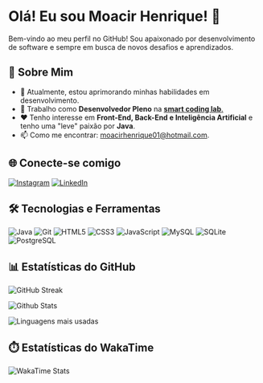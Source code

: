 # Olá! Eu sou Moacir Henrique! 👋

Bem-vindo ao meu perfil no GitHub! Sou apaixonado por desenvolvimento de software e sempre em busca de novos desafios e aprendizados.

## 🚀 Sobre Mim
- 🌱 Atualmente, estou aprimorando minhas habilidades em desenvolvimento.
- 💼 Trabalho como **Desenvolvedor Pleno** na [**smart coding lab**.](https://www.smartcodinglab.com)
- ❤️ Tenho interesse em **Front-End, Back-End e Inteligência Artificial** e tenho uma "leve" paixão por **Java**.
- 📫 Como me encontrar: moacirhenrique01@hotmail.com.

## 🌐 Conecte-se comigo
[![Instagram](https://img.shields.io/badge/-Instagram-%23E4405F?style=for-the-badge&logo=instagram&logoColor=white)](https://www.instagram.com/henrique.baruffi/)
[![LinkedIn](https://img.shields.io/badge/LinkedIn-0077B5?style=for-the-badge&logo=linkedin&logoColor=white)](https://www.linkedin.com/in/moacirhenrique/)

## 🛠️ Tecnologias e Ferramentas
![Java](https://img.shields.io/badge/java-000.svg?style=for-the-badge&logo=openjdk)
![Git](https://img.shields.io/badge/Git-000?style=for-the-badge&logo=git)
![HTML5](https://img.shields.io/badge/HTML5-000?style=for-the-badge&logo=html5)
![CSS3](https://img.shields.io/badge/CSS3-000?style=for-the-badge&logo=css3)
![JavaScript](https://img.shields.io/badge/JavaScript-000?style=for-the-badge&logo=javascript)
![MySQL](https://img.shields.io/badge/MySQL-000?style=for-the-badge&logo=mysql)
![SQLite](https://img.shields.io/badge/SQLite-000?style=for-the-badge&logo=sqlite)
![PostgreSQL](https://img.shields.io/badge/PostgreSQL-000?style=for-the-badge&logo=postgresql)

## 📊 Estatísticas do GitHub
![GitHub Streak](https://streak-stats.demolab.com/?user=henriquemb&theme=bear&background=000&border=30A3DC&dates=FFF)

![Github Stats](https://github-readme-stats.vercel.app/api?username=henriquemb&theme=transparent&bg_color=000&border_color=30A3DC&show_icons=true&icon_color=30A3DC&title_color=E94D5F&text_color=FFF&hide_title=true&hide=stars)

![Linguagens mais usadas](https://github-readme-stats-git-masterrstaa-rickstaa.vercel.app/api/top-langs/?username=henriquemb&layout=compact&bg_color=000&border_color=30A3DC&title_color=E94D5F&text_color=FFF)

## ⏱️ Estatísticas do WakaTime

![WakaTime Stats](https://github-readme-stats.vercel.app/api/wakatime?username=henriquemb)
